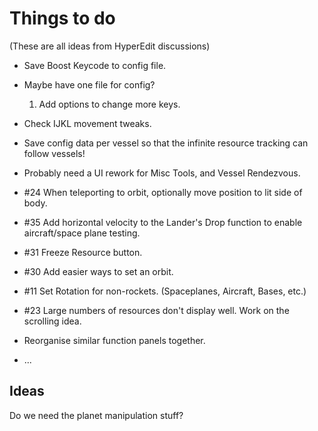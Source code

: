 # Things to do

(These are all ideas from HyperEdit discussions)

* Save Boost Keycode to config file.

* Maybe have one file for config?
  1. Add options to change more keys.

* Check IJKL movement tweaks.

* Save config data per vessel so that the infinite resource tracking can follow vessels!

* Probably need a UI rework for Misc Tools, and Vessel Rendezvous.

* #24 When teleporting to orbit, optionally move position to lit side of body.

* #35 Add horizontal velocity to the Lander's Drop function to enable aircraft/space plane testing.

* #31 Freeze Resource button.

* #30 Add easier ways to set an orbit.

* #11 Set Rotation for non-rockets. (Spaceplanes, Aircraft, Bases, etc.)

* #23 Large numbers of resources don't display well.
      Work on the scrolling idea.

* Reorganise similar function panels together.

* ...

## Ideas

Do we need the planet manipulation stuff?
